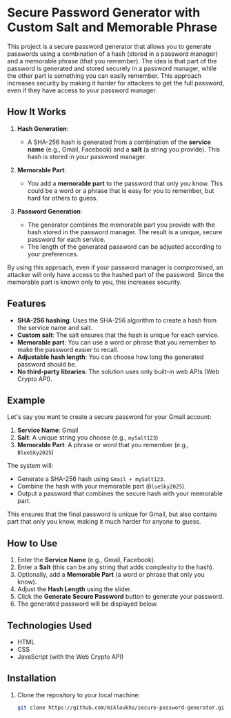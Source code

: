 # Secure Password Generator with Custom Salt and Memorable Phrase

This project is a secure password generator that allows you to generate passwords using a combination of a hash (stored in a password manager) and a memorable phrase (that you remember). The idea is that part of the password is generated and stored securely in a password manager, while the other part is something you can easily remember. This approach increases security by making it harder for attackers to get the full password, even if they have access to your password manager.

## How It Works

1. **Hash Generation**:
   - A SHA-256 hash is generated from a combination of the **service name** (e.g., Gmail, Facebook) and a **salt** (a string you provide). This hash is stored in your password manager.

2. **Memorable Part**:
   - You add a **memorable part** to the password that only you know. This could be a word or a phrase that is easy for you to remember, but hard for others to guess.

3. **Password Generation**:
   - The generator combines the memorable part you provide with the hash stored in the password manager. The result is a unique, secure password for each service.
   - The length of the generated password can be adjusted according to your preferences.

By using this approach, even if your password manager is compromised, an attacker will only have access to the hashed part of the password. Since the memorable part is known only to you, this increases security.

## Features

- **SHA-256 hashing**: Uses the SHA-256 algorithm to create a hash from the service name and salt.
- **Custom salt**: The salt ensures that the hash is unique for each service.
- **Memorable part**: You can use a word or phrase that you remember to make the password easier to recall.
- **Adjustable hash length**: You can choose how long the generated password should be.
- **No third-party libraries**: The solution uses only built-in web APIs (Web Crypto API).

## Example

Let's say you want to create a secure password for your Gmail account:

1. **Service Name**: Gmail
2. **Salt**: A unique string you choose (e.g., `mySalt123`)
3. **Memorable Part**: A phrase or word that you remember (e.g., `BlueSky2025`)

The system will:

- Generate a SHA-256 hash using `Gmail + mySalt123`.
- Combine the hash with your memorable part (`BlueSky2025`).
- Output a password that combines the secure hash with your memorable part.

This ensures that the final password is unique for Gmail, but also contains part that only you know, making it much harder for anyone to guess.

## How to Use

1. Enter the **Service Name** (e.g., Gmail, Facebook).
2. Enter a **Salt** (this can be any string that adds complexity to the hash).
3. Optionally, add a **Memorable Part** (a word or phrase that only you know).
4. Adjust the **Hash Length** using the slider.
5. Click the **Generate Secure Password** button to generate your password.
6. The generated password will be displayed below.

## Technologies Used

- HTML
- CSS
- JavaScript (with the Web Crypto API)

## Installation

1. Clone the repository to your local machine:

   ```bash
   git clone https://github.com/mikloukho/secure-password-generator.git
